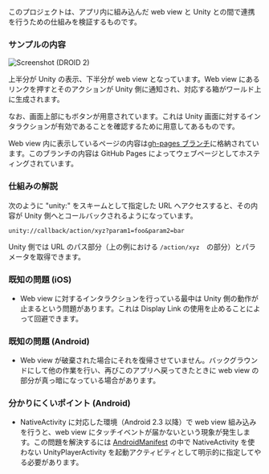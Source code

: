 このプロジェクトは、アプリ内に組み込んだ web view と Unity との間で連携を行うための仕組みを検証するものです。

### サンプルの内容

![Screenshot (DROID 2)](https://github.com/downloads/keijiro/unity-webview-integration/iPhone4.png)

上半分が Unity の表示、下半分が web view となっています。Web view にあるリンクを押すとそのアクションが Unity 側に通知され、対応する箱がワールド上に生成されます。

なお、画面上部にもボタンが用意されています。これは Unity 画面に対するインタラクションが有効であることを確認するために用意してあるものです。

Web view 内に表示しているページの内容は[gh-pages ブランチ](https://github.com/keijiro/unity-webview-integration/tree/gh-pages)に格納されています。このブランチの内容は GitHub Pages によってウェブページとしてホスティングされています。

### 仕組みの解説

次のように "unity:" をスキームとして指定した URL へアクセスすると、その内容が Unity 側へとコールバックされるようになっています。

    unity://callback/action/xyz?param1=foo&param2=bar

Unity 側では URL のパス部分（上の例における `/action/xyz`　の部分）とパラメータを取得できます。

### 既知の問題 (iOS)

- Web view に対するインタラクションを行っている最中は Unity 側の動作が止まるという問題があります。これは Display Link の使用を止めることによって回避できます。

### 既知の問題 (Android)

- Web view が破棄された場合にそれを復帰させていません。バックグラウンドにして他の作業を行い、再びこのアプリへ戻ってきたときに web view の部分が真っ暗になっている場合があります。

### 分かりにくいポイント (Android)

- NativeActivity に対応した環境（Android 2.3 以降）で web view 組み込みを行うと、web view にタッチイベントが届かないという現象が発生します。この問題を解決するには [AndroidManifest](https://github.com/keijiro/unity-webview-integration/blob/master/unity/Assets/Plugins/Android/AndroidManifest.xml) の中で NativeActivity を使わない UnityPlayerActivity を起動アクティビティとして明示的に指定してやる必要があります。
